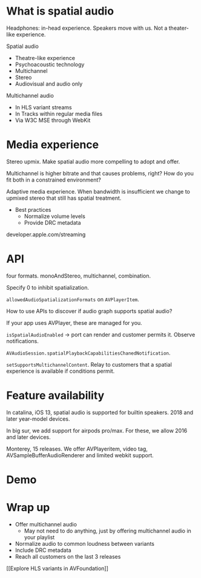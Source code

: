 # What is spatial audio
Headphones: in-head experience.  Speakers move with us.  Not a theater-like experience.

Spatial audio
* Theatre-like experience
* Psychoacoustic technology
* Multichannel
* Stereo
* Audiovisual and audio only

Multichannel audio
* In HLS variant streams
* In Tracks within regular media files
* Via W3C MSE through WebKit


# Media experience
Stereo upmix.
Make spatial audio more compelling to adopt and offer.

Multichannel is higher bitrate and that causes problems, right?  How do you fit both in a constrained environment?

Adaptive media experience.  When bandwidth is insufficient we change to upmixed stereo that still has spatial treatment.

* Best practices
	* Normalize volume levels
	* Provide DRC metadata

developer.apple.com/streaming

# API
four formats.  monoAndStereo, multichannel, combination.

Specify 0 to inhibit spatialization.


`allowedAudioSpatializationFormats` on `AVPlayerItem`.  

How to use APIs to discover if audio graph supports spatial audio?

If your app uses AVPlayer, these are managed for you.

`isSpatialAudioEnabled` -> port can render and customer permits it.  Observe notifications.

`AVAudioSession.spatialPlaybackCapabilitiesChanedNotification`.

`setSupportsMultichannelContent`.  Relay to customers that a spatial experience is available if conditions permit.


# Feature availability
In catalina, iOS 13, spatial audio is supported for builtin speakers.  2018 and later year-model devices.

In big sur, we add support for airpods pro/max.  For these, we allow 2016 and later devices.

Monterey, 15 releases.  We offer AVPlayeritem, video tag, AVSampleBufferAudioRenderer and limited webkit support.


# Demo
# Wrap up
* Offer multichannel audio
	* May not need to do anything, just by offering multichannel audio in your playlist
* Normalize audio to common loudness between variants
* Include DRC metadata
* Reach all customers on the last 3 releases

[[Explore HLS variants in AVFoundation]]

